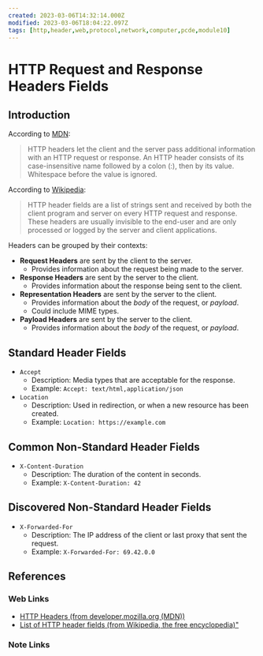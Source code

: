 ```yaml
---
created: 2023-03-06T14:32:14.000Z
modified: 2023-03-06T18:04:22.097Z
tags: [http,header,web,protocol,network,computer,pcde,module10]
---
```

# HTTP Request and Response Headers Fields

## Introduction

According to [MDN][http-header-mdn]:

>HTTP headers let the client and the server pass additional information with
>an HTTP request or response.
>An HTTP header consists of its case-insensitive name followed by a colon (:),
>then by its value.
>Whitespace before the value is ignored.

According to [Wikipedia][list-http-header-wiki]:

>HTTP header fields are a list of strings sent and
>received by both the client program and server on every HTTP request and response.
>These headers are usually invisible to the end-user and are only processed or
>logged by the server and client applications.

Headers can be grouped by their contexts:

* **Request Headers** are sent by the client to the server.
  * Provides information about the request being made to the server.
* **Response Headers** are sent by the server to the client.
  * Provides information about the response being sent to the client.
* **Representation Headers** are sent by the server to the client.
  * Provides information about the *body* of the request, or *payload*.
  * Could include MIME types.
* **Payload Headers** are sent by the server to the client.
  * Provides information about the *body* of the request, or *payload*.

## Standard Header Fields

* `Accept`
  * Description: Media types that are acceptable for the response.
  * Example: `Accept: text/html,application/json`
* `Location`
  * Description: Used in redirection, or when a new resource has been created.
  * Example: `Location: https://example.com`

## Common Non-Standard Header Fields

* `X-Content-Duration`
  * Description: The duration of the content in seconds.
  * Example: `X-Content-Duration: 42`

## Discovered Non-Standard Header Fields

* `X-Forwarded-For`
  * Description: The IP address of the client or last proxy that sent the request.
  * Example: `X-Forwarded-For: 69.42.0.0`

## References

### Web Links

* [HTTP Headers (from developer.mozilla.org (MDN))][http-header-mdn]
* [List of HTTP header fields (from Wikipedia, the free encyclopedia)"][list-http-header-wiki]

<!-- Hidden References -->
[http-header-mdn]: https://developer.mozilla.org/en-US/docs/Web/HTTP/Headers "HTTP Headers (from developer.mozilla.org (MDN))"
[list-http-header-wiki]: https://en.wikipedia.org/wiki/List_of_HTTP_header_fields#Request_fields "List of HTTP header fields (from Wikipedia, the free encyclopedia)"

### Note Links

<!-- Hidden References -->
